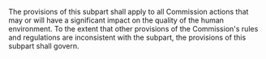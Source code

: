 The provisions of this subpart shall apply to all Commission actions that may or will have a significant impact on the quality of the human environment. To the extent that other provisions of the Commission's rules and regulations are inconsistent with the subpart, the provisions of this subpart shall govern.

